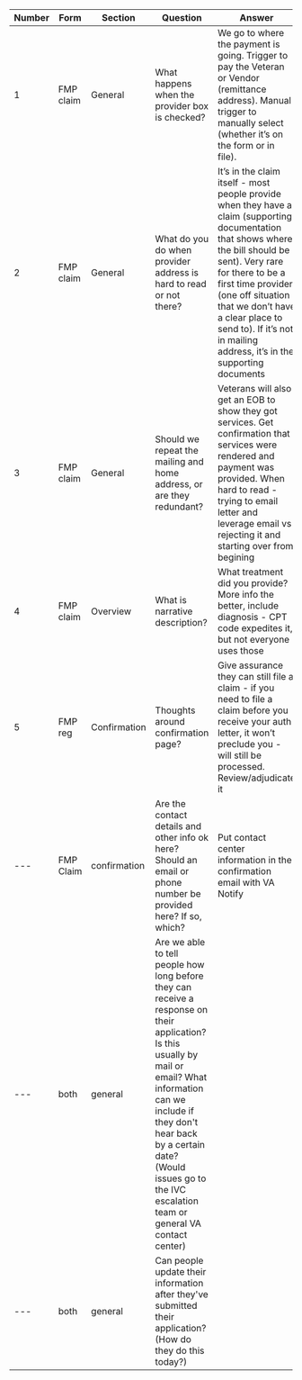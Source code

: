 |Number|Form|Section|Question|Answer|
|---|---|---|---|---|
|1|FMP claim|General|What happens when the provider box is checked?|We go to where the payment is going. Trigger to pay the Veteran or Vendor (remittance address). Manual trigger to manually select (whether it’s on the form or in file).|
|2|FMP claim|General|What do you do when provider address is hard to read or not there?| It’s in the claim itself -  most people provide when they have a claim (supporting documentation that shows where the bill should be sent). Very rare for there to be a first time provider (one off situation that we don’t have a clear place to send to). If it’s not in mailing address, it’s in the supporting documents|
|3|FMP claim|General|Should we repeat the mailing and home address, or are they redundant?|Veterans will also get an EOB to show they got services. Get confirmation that services were rendered and payment was provided. When hard to read - trying to email letter and leverage email vs rejecting it and starting over from begining|
|4|FMP claim|Overview|What is narrative description?| What treatment did you provide? More info the better, include diagnosis - CPT code expedites it, but not everyone uses those|
|5|FMP reg|Confirmation|Thoughts around confirmation page?| Give assurance they can still file a claim - if you need to file a claim before you receive your auth letter, it won’t preclude you - will still be processed. Review/adjudicate it|
|---|FMP Claim|confirmation|Are the contact details and other info ok here? Should an email or phone number be provided here? If so, which?|Put contact center information in the confirmation email with VA Notify|
|---|both|general|Are we able to tell people how long before they can receive a response on their application? Is this usually by mail or email? What information can we include if they don't hear back by a certain date? (Would issues go to the IVC escalation team or general VA contact center)||
|---|both|general|Can people update their information after they've submitted their application? (How do they do this today?)||

